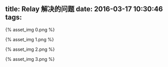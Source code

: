 title: Relay 解决的问题
date: 2016-03-17 10:30:46
tags:
---

{% asset_img 0.png %}

{% asset_img 1.png %}

{% asset_img 2.png %}

{% asset_img 3.png %}
